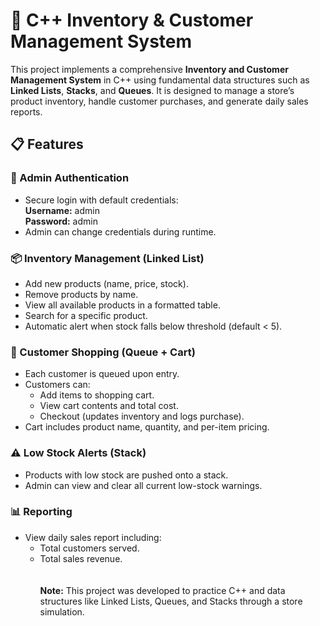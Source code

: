 # 🛒 C++ Inventory & Customer Management System

This project implements a comprehensive **Inventory and Customer Management System** in C++ using fundamental data structures such as **Linked Lists**, **Stacks**, and **Queues**. It is designed to manage a store’s product inventory, handle customer purchases, and generate daily sales reports.


## 📋 Features

### 🔐 Admin Authentication
- Secure login with default credentials:  
  **Username:** admin  
  **Password:** admin  
- Admin can change credentials during runtime.

### 📦 Inventory Management (Linked List)
- Add new products (name, price, stock).
- Remove products by name.
- View all available products in a formatted table.
- Search for a specific product.
- Automatic alert when stock falls below threshold (default < 5).

### 🧺 Customer Shopping (Queue + Cart)
- Each customer is queued upon entry.
- Customers can:
  - Add items to shopping cart.
  - View cart contents and total cost.
  - Checkout (updates inventory and logs purchase).
- Cart includes product name, quantity, and per-item pricing.

### ⚠️ Low Stock Alerts (Stack)
- Products with low stock are pushed onto a stack.
- Admin can view and clear all current low-stock warnings.

### 📊 Reporting
- View daily sales report including:
  - Total customers served.
  - Total sales revenue.
<br><br><br>
**Note:** This project was developed to practice C++ and data structures like Linked Lists, Queues, and Stacks through a store simulation.
